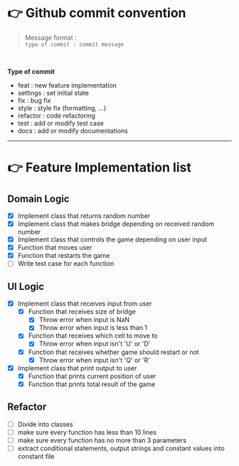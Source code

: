 # 👉 Github commit convention

> Message format : <br>`type of commit : commit message`

<br>

**Type of commit**

* feat : new feature implementation
* settings : set initial state
* fix : bug fix
* style : style fix (formatting, ...)
* refactor : code refactoring
* test : add or modify test case
* docs : add or modify documentations

---

# 👉 Feature Implementation list

## Domain Logic
- [x] Implement class that returns random number
- [x] Implement class that makes bridge depending on received random number
- [x] Implement class that controls the game depending on user input
 - [x] Function that moves user
 - [x] Function that restarts the game
- [ ] Write test case for each function

## UI Logic
- [x] Implement class that receives input from user
  - [x] Function that receives size of bridge
    - [x] Throw error when input is NaN
    - [x] Throw error when input is less than 1
  - [x] Function that receives which cell to move to
    - [x] Throw error when input isn't 'U' or 'D'
  - [x] Function that receives whether game should restart or not
    - [x] Throw error when input isn't 'Q' or 'R'

- [x] Implement class that print output to user
  - [x] Function that prints current position of user
  - [x] Function that prints total result of the game

## Refactor
- [ ] Divide into classes
- [ ] make sure every function has less than 10 lines
- [ ] make sure every function has no more than 3 parameters
- [ ] extract conditional statements, output strings and constant values into constant file